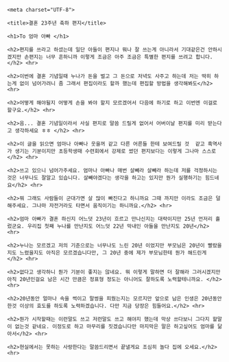 <!DOCTYPE html>

<html lang="ko">



<head>

	<meta charset="UTF-8">

	<title>결혼 23주년 축하 편지</title>

</head>



<body>



	<h1>To 엄마 아빠 </h1>

	<h2>편지를 쓰라고 하셨는데 일단 아들이 편지나 뭐나 잘 쓰는게 아니라서 기대같은건 안하시겠지만 손편지는 너무 흔하니까 이렇게 조금은 아주 조금은 특별한 편지를 쓰려고 합니다.</h2> <hr>

	<h2>이번에 결혼 기념일때 누나가 돈을 벌고 그 돈으로 저녁도 사주고 하는데 저는 딱히 하는게 없이 넘어가려니 좀 그래서 편집이라도 할까 했는데 편집할 방법을 생각해봐도</h2> <hr>

	<h2>어떻게 해야될지 어떻게 손을 봐야 할지 모르겠어서 다음에 하기로 하고 이번엔 이걸로 할구요.</h2> <hr>

	<h2>음... 결혼 기념일이라서 사실 편지로 말씀 드릴게 없어서 어버이날 편지를 미리 받는다고 생각하세요 ㅎㅎ </h2> <hr>	

	<h2>이 글을 읽으면 엄마나 아빠나 웃을꺼 같고 다른 어른들 한테 보여드릴 것  같고 흑역사가 생기는 기분이지만 초등학생때 수련회에서 강제로 썼던 편지보다는 이렇게 그나마 스스로 </h2> <hr>

	<h2>쓰고 있으니 넘어가주세요. 엄마나 아빠나 매번 살빼라 살빼라 하는데 저를 걱정하시는 것은 너무나도 잘알고 있습니다. 살빼야겠다는 생각을 하고는 있지만 뭔가 실행하기는 힘드네요</h2> <hr>

	<h2>뭐 그래도 사람들이 군대가면 살 많이 빠진다고 하니까요 그때 까지만 이라도 조금은 덜해주세요. 그나마 자전거라도 타면서 움직이기는 하니까요.</h2> <hr>

	<h2>엄마 아빠가 결혼 하신지 어느덧 23년이 흐르고 만나신지는 대략이지만 25년 언저리 흘렀군요. 우리집 첫째 누나를 만난지도 어느덧 22년 막내인 아들을 만난지도 20년</h2> <hr>

	<h2>누나는 모르겠고 저의 기준으로는 너무나도 느린 20년 이었지만 부모님은 20년이 빨랐을지도 느렸을지도 아직은 모르겠습니다만, 그 20년 중에 제가 부모님한테 뭔가 해드린게 </h2> <hr>

	<h2>없다고 생각하니 뭔가 기분이 좋지는 않네요. 뭐 이렇게 말하면 더 잘해라 그러시겠지만 아직 20년인걸요 남은 시간 만큼은 정표형 정도는 아니어도 잘하도록 노력할테니까요. </h2> <hr>

	<h2>20년동안 얼마나 속을 썩이고 말썽을 피웠는지는 모르지만 앞으로 남은 인생은 20년동안 한것 이상의 효도를 하도록 노력하겠습니다. 다만 지금 당장은 힘들어요.</h2> <hr>

	<h2>뭔가 시작할때는 이런말도 쓰고 저런말도 쓰고 해야지 했는데 막상 쓰다보니 그다지 할말이 없는것 같네요. 이정도로 하고 마무리를 짓겠습니다만 마지막은 말은 하고싶어도 엄마를 닮아서</h2> <hr>

	<h2>현실에서는 못하는 사랑한다는 말씀드리면서 끝낼게요 조심히 놀다 집에 오세요.</h2> <hr>

	

</body>



</html>
